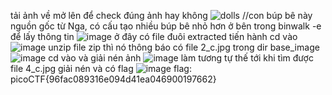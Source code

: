 tải ảnh về mở lên để check đúng ảnh hay không
![dolls](https://github.com/LonelyWolfX/WUP-picoctf/assets/121162586/fe394925-eb1d-4ce1-90c5-f88467bbf6ff)
//con búp bê này nguồn gốc từ Nga, có cấu tạo nhiều búp bê nhỏ hơn ở bên trong
binwalk -e để lấy thông tin
![image](https://github.com/LonelyWolfX/WUP-picoctf/assets/121162586/2f7f68c5-3d21-4b83-a3b2-03d72446536e)
ở đây có file đuôi extracted tiến hành cd vào
![image](https://github.com/LonelyWolfX/WUP-picoctf/assets/121162586/0cd656f6-417b-439e-a794-47398ae53bb8)
unzip file zip thì nó thông báo có file 2_c.jpg trong dir base_image
![image](https://github.com/LonelyWolfX/WUP-picoctf/assets/121162586/d051a179-1ab9-4bb2-8758-0331452bea96)
cd vào và giải nén ảnh 
![image](https://github.com/LonelyWolfX/WUP-picoctf/assets/121162586/0e7ea8f0-68a4-4b4a-b7d1-e50b9a6ba5e8)
làm tương tự thế tới khi tìm được file 4_c.jpg
giải nén và có flag 
![image](https://github.com/LonelyWolfX/WUP-picoctf/assets/121162586/f7174832-9370-4c11-9f9d-23c52028dd13)
flag: picoCTF{96fac089316e094d41ea046900197662}

